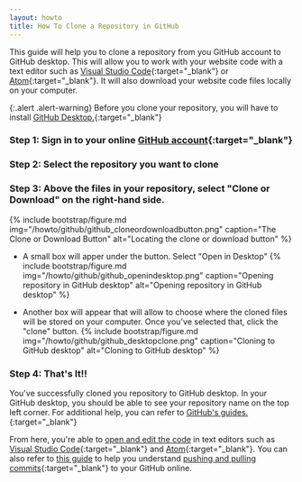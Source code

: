 ```yaml
---
layout: howto
title: How To Clone a Repository in GitHub
---
```


This guide will help you to clone a repository from you GitHub account to GitHub desktop. This will allow you to work with your website code with a text editor such as [Visual Studio Code](visualstudiocode.html){:target="_blank"} or [Atom](installatom.html){:target="_blank"}. It will also download your website code files locally on your computer.

{:.alert .alert-warning}
Before you clone your repository, you will have to install [GitHub Desktop.](githubdesktop.html){:target="_blank"}

### Step 1: Sign in to your online [GitHub account](https://github.com/){:target="_blank"}

### Step 2: Select the repository you want to clone

### Step 3: Above the files in your repository, select "Clone or Download" on the right-hand side.
{% include bootstrap/figure.md img="/howto/github/github_cloneordownloadbutton.png" caption="The Clone or Download Button" alt="Locating the clone or download button" %}

- A small box will apper under the button. Select "Open in Desktop"
{% include bootstrap/figure.md img="/howto/github/github_openindesktop.png" caption="Opening repository in GitHub desktop" alt="Opening repository in GitHub desktop" %}

- Another box will appear that will allow to choose where the cloned files will be stored on your computer. Once you've selected that, click the "clone" button.
{% include bootstrap/figure.md img="/howto/github/github_desktopclone.png" caption="Cloning to GitHub desktop" alt="Cloning to GitHub desktop" %}

### Step 4: That's It!!

You've successfully cloned you repository to GitHub desktop. In your GitHub desktop, you should be able to see your repository name on the top left corner. For additional help, you can refer to [GitHub's guides.](https://help.github.com/en/desktop/contributing-to-projects){:target="_blank"}

From here, you're able to [open and edit the code]() in text editors such as [Visual Studio Code](visualstudiocode.html){:target="_blank"} and [Atom](installatom.html){:target="_blank"}. You can also refer to [this guide]() to help you understand [pushing and pulling commits](https://help.github.com/en/desktop/contributing-to-projects/committing-and-reviewing-changes-to-your-project){:target="_blank"} to your GitHub online.